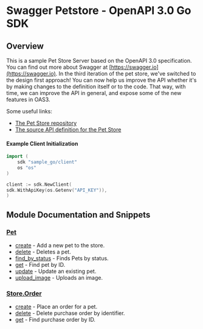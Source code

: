 
# Swagger Petstore - OpenAPI 3.0 Go SDK

## Overview
This is a sample Pet Store Server based on the OpenAPI 3.0 specification.  You can find out more about
Swagger at [https://swagger.io](https://swagger.io). In the third iteration of the pet store, we've switched to the design first approach!
You can now help us improve the API whether it's by making changes to the definition itself or to the code.
That way, with time, we can improve the API in general, and expose some of the new features in OAS3.

Some useful links:
- [The Pet Store repository](https://github.com/swagger-api/swagger-petstore)
- [The source API definition for the Pet Store](https://github.com/swagger-api/swagger-petstore/blob/master/src/main/resources/openapi.yaml)

#### Example Client Initialization

```go
import (
	sdk "sample_go/client"
	os "os"
)

client := sdk.NewClient(
sdk.WithApiKey(os.Getenv("API_KEY")),
)
```

## Module Documentation and Snippets

### [Pet](resources/pet/README.md)

* [create](resources/pet/README.md#create) - Add a new pet to the store.
* [delete](resources/pet/README.md#delete) - Deletes a pet.
* [find_by_status](resources/pet/README.md#find_by_status) - Finds Pets by status.
* [get](resources/pet/README.md#get) - Find pet by ID.
* [update](resources/pet/README.md#update) - Update an existing pet.
* [upload_image](resources/pet/README.md#upload_image) - Uploads an image.

### [Store.Order](resources/store/order/README.md)

* [create](resources/store/order/README.md#create) - Place an order for a pet.
* [delete](resources/store/order/README.md#delete) - Delete purchase order by identifier.
* [get](resources/store/order/README.md#get) - Find purchase order by ID.

<!-- MODULE DOCS END -->
